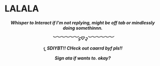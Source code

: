 

# LALALA
<h5 align="center"



        
Whisper to Interact if I'm not replying, might be off tab or mindlessly doing somethinnn.

︶︶︶︶︶︶᧔♡᧓︶︶︶︶︶︶


𐔌 SDIYBT!! CHeck out caarrd byf pls!!

Sign ata if wants to. okay?
